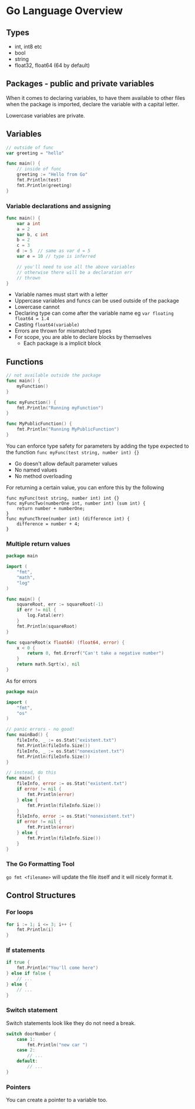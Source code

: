 # Go Language Overview

## Types

- int, int8 etc
- bool
- string
- float32, float64 (64 by default)

## Packages - public and private variables

When it comes to declaring variables, to have them available to other files when the package is imported, declare the variable with a capital letter.

Lowercase variables are private.

## Variables

```go
// outside of func
var greeting = "hello"

func main() {
	// inside of func
	greeting := "Hello from Go"
	fmt.Println(test)
	fmt.Println(greeting)
}
```

### Variable declarations and assigning

```go
func main() {
	var a int
	a = 2
	var b, c int
	b = 2
	c = 3
	d := 5	// same as var d = 5
	var e = 10 // type is inferred

	// you'll need to use all the above variables
	// otherwise there will be a declaration err
	// thrown
}
```

- Variable names must start with a letter
- Uppercase variables and funcs can be used outside of the package
- Lowercase cannot
- Declaring type can come after the variable name eg `var floating float64 = 1.4`
- Casting `float64(variable)`
- Errors are thrown for mismatched types
- For scope, you are able to declare blocks by themselves
	- Each package is a implicit block

## Functions

```go
// not available outside the package
func main() {
	myFunction()
}

func myFunction() {
	fmt.Println("Running myFunction")
}

func MyPublicFunction() {
	fmt.Println("Running MyPublicFunction")
}
```

You can enforce type safety for parameters by adding the type expected to the function `func myFunc(test string, number int) {}`

- Go doesn't allow default parameter values
- No named values
- No method overloading

For returning a certain value, you can enfore this by the following
```
func myFunc(test string, number int) int {}
func myFuncTwo(numberOne int, number int) (sum int) {
	return number + numberOne;
}
func myFuncThree(number int) (difference int) {
	difference = number + 4;
}
```

### Multiple return values

```go
package main

import (
	"fmt",
	"math",
	"log"
)

func main() {
	squareRoot, err := squareRoot(-1)
	if err != nil {
		log.Fatal(err)
	}
	fmt.Println(squareRoot)
}

func squareRoot(x float64) (float64, error) {
	x < 0 {
		return 0, fmt.Errorf("Can't take a negative number")
	}
	return math.Sqrt(x), nil
}
```

As for errors

```go
package main

import (
	"fmt",
	"os"
)

// panic errors - no good!
func mainBad() {
	fileInfo, _ := os.Stat("existent.txt")
	fmt.Println(fileInfo.Size())
	fileInfo, _ := os.Stat("nonexistent.txt")
	fmt.Println(fileInfo.Size())
}

// instead, do this
func main() {
	fileInfo, error := os.Stat("existent.txt")
	if error != nil {
		fmt.Println(error)
	} else {
		fmt.Println(fileInfo.Size())
	}
	fileInfo, error := os.Stat("nonexistent.txt")
	if error != nil {
		fmt.Println(error)
	} else {
		fmt.Println(fileInfo.Size())
	}
}
```

### The Go Formatting Tool

`go fmt <filename>` will update the file itself and it will nicely format it.

## Control Structures

### For loops

```go
for i := 1; i <= 3; i++ {
	fmt.Println(i)
}
```

### If statements


```go
if true {
	fmt.Println("You'll come here")
} else if false {
	// ...
} else {
	// ...
}
```

### Switch statement

Switch statements look like they do not need a break.

```go
switch doorNumber {
	case 1:
		fmt.Println("new car ")
	case 2:
		// ...
	default:
		// ...
}
```

### Pointers

You can create a pointer to a variable too.
